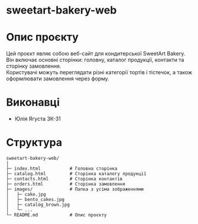 # sweetart-bakery-web

# Опис проєкту
Цей проєкт являє собою веб-сайт для кондитерської SweetArt Bakery.  
Він включає основні сторінки: головну, каталог продукції, контакти та сторінку замовлення.  
Користувачі можуть переглядати різні категорії тортів і тістечок, а також оформлювати замовлення через форму.

# Виконавці
- Юлія Ягуста ЗК-31

# Cтруктура
```
sweetart-bakery-web/
│
├─ index.html           # Головна сторінка
├─ catalog.html         # Сторінка каталогу продукції
├─ contacts.html        # Сторінка контактів
├─ orders.html          # Сторінка замовлення
├─ images/              # Папка з усіма зображеннями
│   ├─ cake.jpg
│   ├─ bento_cakes.jpg
│   ├─ catalog_brown.jpg
│   └─ ... 
└─ README.md            # Опис проєкту
```
